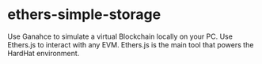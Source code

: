 # ethers-simple-storage
Use Ganahce to simulate a virtual Blockchain locally on your PC.
Use Ethers.js to interact with any EVM.
Ethers.js is the main tool that powers the HardHat environment.
